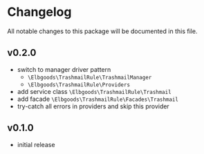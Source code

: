 # Changelog

All notable changes to this package will be documented in this file.

## v0.2.0

* switch to manager driver pattern
  * `\Elbgoods\TrashmailRule\TrashmailManager`
  * `\Elbgoods\TrashmailRule\Providers`
* add service class `\Elbgoods\TrashmailRule\Trashmail`
* add facade `\Elbgoods\TrashmailRule\Facades\Trashmail`
* try-catch all errors in providers and skip this provider

## v0.1.0

* initial release